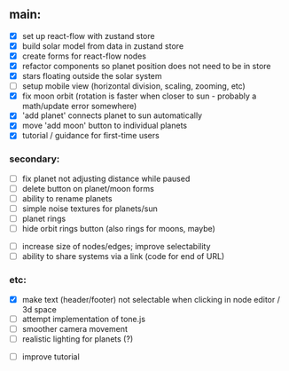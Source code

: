 ## main:

- [x] set up react-flow with zustand store
- [x] build solar model from data in zustand store
- [x] create forms for react-flow nodes
- [x] refactor components so planet position does not need to be in store
- [x] stars floating outside the solar system
- [ ] setup mobile view (horizontal division, scaling, zooming, etc)
- [x] fix moon orbit (rotation is faster when closer to sun - probably a math/update error somewhere)
- [x] 'add planet' connects planet to sun automatically
- [x] move 'add moon' button to individual planets
- [x] tutorial / guidance for first-time users

### secondary:

- [ ] fix planet not adjusting distance while paused
- [ ] delete button on planet/moon forms
- [ ] ability to rename planets
- [ ] simple noise textures for planets/sun
- [ ] planet rings
- [ ] hide orbit rings button (also rings for moons, maybe)
<!-- - [x] lower the rerender rate to 30fps -->
- [ ] increase size of nodes/edges; improve selectability
- [ ] ability to share systems via a link (code for end of URL)
  <!-- - [ ] restrict camera from leaving the system (maybe don't allow right-click movement?) -->
  <!-- - [ ] switch to React production build on deployed version -->

### etc:

- [x] make text (header/footer) not selectable when clicking in node editor / 3d space
- [ ] attempt implementation of tone.js
- [ ] smoother camera movement
- [ ] realistic lighting for planets (?)
<!-- - [ ] slightly elliptical orbits -->
- [ ] improve tutorial

